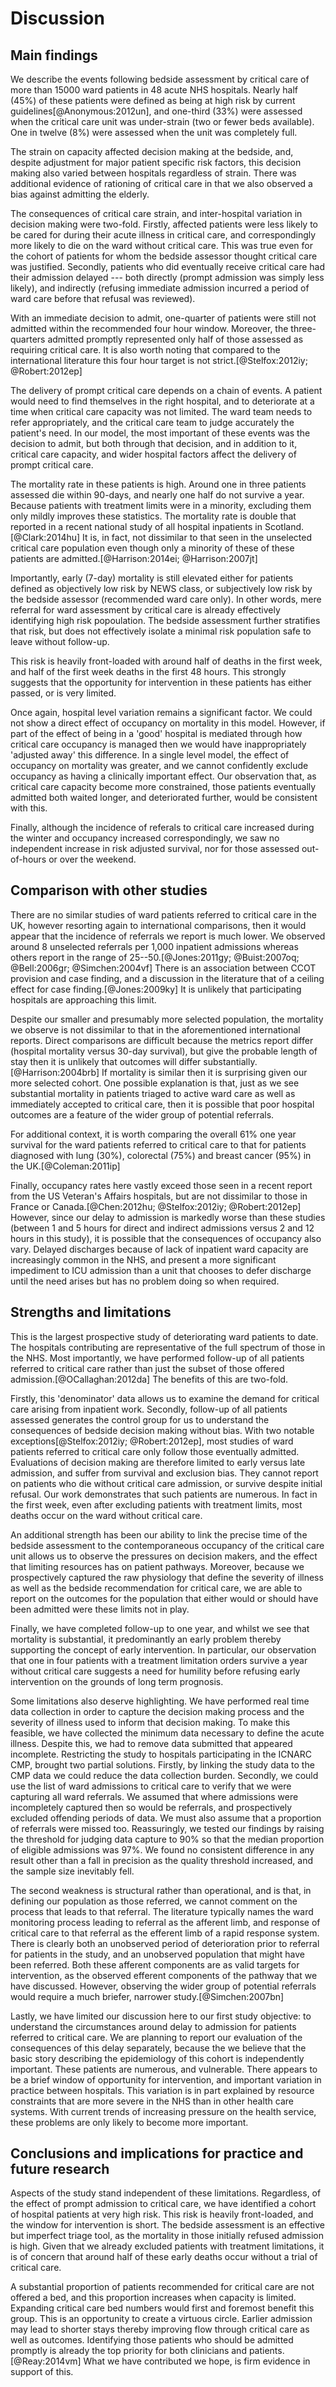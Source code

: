 # Discussion

## Main findings

We describe the events following bedside assessment by critical care of more than 15000 ward patients in 48 acute NHS hospitals. Nearly half (45%) of these patients were defined as being at high risk by current guidelines[@Anonymous:2012un], and one-third (33%) were assessed when the critical care unit was under-strain (two or fewer beds available). One in twelve (8%) were assessed when the unit was completely full. 

The strain on capacity affected decision making at the bedside, and, despite adjustment for major patient specific risk factors, this decision making also varied between hospitals regardless of strain. There was additional evidence of rationing of critical care in that we also observed a bias against admitting the elderly.

The consequences of critical care strain, and inter-hospital variation in decision making were two-fold. Firstly, affected patients were less likely to be cared for during their acute illness in critical care, and correspondingly more likely to die on the ward without critical care. This was true even for the cohort of patients for whom the bedside assessor thought critical care was justified. Secondly, patients who did eventually receive critical care had their admission delayed --- both directly (prompt admission was simply less likely), and indirectly (refusing immediate admission incurred a period of ward care before that refusal was reviewed).

With an immediate decision to admit, one-quarter of patients were still not admitted within the recommended four hour window. Moreover, the three-quarters admitted promptly represented only half of those assessed as requiring critical care. It is also worth noting that compared to the international literature this four hour target is not strict.[@Stelfox:2012iy; @Robert:2012ep]

The delivery of prompt critical care depends on a chain of events. A patient would need to find themselves in the right hospital, and to deteriorate at a time when critical care capacity was not limited. The ward team needs to refer appropriately, and the critical care team to judge accurately the patient's need. In our model, the most important of these events was the decision to admit, but both through that decision, and in addition to it, critical care capacity, and wider hospital factors affect the delivery of prompt critical care.

The mortality rate in these patients is high. Around one in three patients assessed die within 90-days, and nearly one half do not survive a year. Because patients with treatment limits were in a minority, excluding them only mildly improves these statistics. The mortality rate is double that reported in a recent national study of all hospital inpatients in Scotland.[@Clark:2014hu]  It is, in fact, not dissimilar to that seen in the unselected critical care population even though only a minority of these of these patients are admitted.[@Harrison:2014ei; @Harrison:2007jt]

Importantly, early (7-day) mortality is still elevated either for patients defined as objectively low risk by NEWS class, or subjectively low risk by the bedside assessor (recommended ward care only). In other words, mere referral for ward assessment by critical care is already effectively identifying high risk popoulation. The bedside assessment further stratifies that risk, but does not effectively isolate a minimal risk population safe to leave without follow-up. 

This risk is heavily front-loaded with around half of deaths in the first week, and half of the first week deaths in the first 48 hours. This strongly suggests that the opportunity for intervention in these patients has either passed, or is very limited.

Once again, hospital level variation remains a significant factor. We could not show a direct effect of occupancy on mortality in this model. However, if part of the effect of being in a 'good' hospital is mediated through how critical care occupancy is managed then we would have inappropriately 'adjusted away' this difference. In a single level model, the effect of occupancy on mortality was greater, and we cannot confidently exclude occupancy as having a clinically important effect. Our observation that, as critical care capacity become more constrained, those patients eventually admitted both waited longer, and  deteriorated further, would be consistent with this. 

Finally, although the incidence of referals to critical care increased during the winter and occupancy increased correspondingly, we saw no independent increase in risk adjusted survival, nor for those assessed out-of-hours or over the weekend.

## Comparison with other studies

There are no similar studies of ward patients referred to critical care in the UK, however resorting again to international comparisons, then it would appear that the incidence of referrals we report is much lower. We observed around 8 unselected referrals per 1,000 inpatient admissions whereas others report in the range of 25--50.[@Jones:2011gy; @Buist:2007oq; @Bell:2006gr; @Simchen:2004vf] There is an association between CCOT provision and case finding, and a discussion in the literature that of a ceiling effect for case finding.[@Jones:2009ky] It is unlikely that participating hospitals are approaching this limit.

Despite our smaller and presumably more selected population, the mortality we observe is not dissimilar to that in the aforementioned international reports. Direct comparisons are difficult because the metrics report differ (hospital mortality versus 30-day survival), but give the probable length of stay then it is unlikely that outcomes will differ substantially.[@Harrison:2004brb] If mortality is similar then it is surprising given our more selected cohort. One possible explanation is that, just as we see substantial mortality in patients triaged to active ward care as well as immediately accepted to critical care, then it is possible that poor hospital outcomes are a feature of the wider group of potential referrals.  

For additional context, it is worth comparing the overall 61% one year survival for the ward patients referred to critical care to that for patients diagnosed with lung (30%), colorectal (75%) and breast cancer (95%) in the UK.[@Coleman:2011ip]

Finally, occupancy rates here vastly exceed those seen in a recent report from the US Veteran's Affairs hospitals, but are not dissimilar to those in France or Canada.[@Chen:2012hu; @Stelfox:2012iy; @Robert:2012ep] However, since our delay to admission is markedly worse than these studies (between 1 and 5 hours for direct and indirect admissions versus 2 and 12 hours in this study), it is possible that the consequences of occupancy also vary. Delayed discharges because of lack of inpatient ward capacity are increasingly common in the NHS, and present a more significant impediment to ICU admission than a unit that chooses to defer discharge until the need arises but has no problem doing so when required.

## Strengths and limitations

This is the largest prospective study of deteriorating ward patients to date. The hospitals contributing are representative of the full spectrum of those in the NHS. Most importantly, we have performed follow-up of all patients referred to critical care rather than just the subset of those offered admission.[@OCallaghan:2012da] The benefits of this are two-fold.

Firstly, this 'denominator' data allows us to examine the demand for critical care arising from inpatient work. Secondly, follow-up of all patients assessed generates the control group for us to understand the consequences of bedside decision making without bias. With two notable exceptions[@Stelfox:2012iy; @Robert:2012ep], most studies of ward patients referred to critical care only follow those eventually admitted. Evaluations of decision making are therefore limited to early versus late admission, and suffer from survival and exclusion bias. They cannot report on patients who die without critical care admission, or survive despite initial refusal. Our work demonstrates that such patients are numerous. In fact in the first week, even after excluding patients with treatment limits, most deaths occur on the ward without critical care.

An additional strength has been our ability to link the precise time of the bedside assessment to the contemporaneous occupancy of the critical care unit allows us to observe the pressures on decision makers, and the effect that limiting resources has on patient pathways. Moreover, because we prospectively captured the raw physiology that define the severity of illness as well as the bedside recommendation for critical care, we are able to report on the outcomes for the population that either would or should have been admitted were these limits not in play.

Finally, we have completed follow-up to one year, and whilst we see that mortality is substantial, it predominantly an early problem thereby supporting the concept of early intervention. In particular, our observation that one in four patients with a treatment limitation orders survive a year without critical care suggests a need for humility before refusing early intervention on the grounds of long term prognosis.

Some limitations also deserve highlighting. We have performed real time data collection in order to capture the decision making process and the severity of illness used to inform that decision making. To make this feasible, we have collected the minimum data necessary to define the acute illness. Despite this, we had to remove data submitted that appeared incomplete. Restricting the study to hospitals participating in the ICNARC CMP, brought two partial solutions. Firstly, by linking the study data to the CMP data we could reduce the data collection burden. Secondly, we could use the list of ward admissions to critical care to verify that we were capturing all ward referrals. We assumed that where admissions were incompletely captured then so would be referrals, and prospectively excluded offending periods of data.
We must also assume that a proportion of referrals were missed too. Reassuringly, we tested our findings by raising the threshold for judging data capture to 90% so that the median proportion of eligible admissions was 97%. We found no consistent difference in any result other than a fall in precision as the quality threshold increased, and the sample size inevitably fell.

The second weakness is structural rather than operational, and is that, in defining our population as those referred, we cannot comment on the process that leads to that referral. The literature typically names the ward monitoring process leading to referral as the afferent limb, and response of critical care to that referral as the efferent limb of a rapid response system. There is clearly both an unobserved period of deterioration prior to referral for patients in the study, and an unobserved population that might have been referred. Both these afferent components are as valid targets for intervention, as the observed efferent components of the pathway that we have discussed. However, observing the wider group of potential referrals would require a much briefer, narrower study.[@Simchen:2007bn]

Lastly, we have limited our discussion here to our first study objective: to understand the circumstances around delay to admission for patients referred to critical care. We are planning to report our evaluation of the consequences of this delay separately, because the we believe that the basic story describing the epidemiology of this cohort is independently important. These patients are numerous, and vulnerable. There appears to be a brief window of opportunity for intervention, and important variation in practice between hospitals. This variation is in part explained by resource constraints that are more severe in the NHS than in other health care systems. With current trends of increasing pressure on the health service, these problems are only likely to become more important.

## Conclusions and implications for practice and future research
<!-- Conclusion,
- Address, but do not “over-sell”, perceived significance of the study to the field and possible implications for practice/policy
- Ensure conclusions relate directly to the stated a priori hypothesis (and not hypotheses from other studies or outside the area of the study)
- Avoid excessive generalizations of the implications, including unjustified extrapolations beyond the actual population(s) studied
- Remember that except for randomized, controlled trials, there can only be testable hypotheses and observed associations, rather than rigorous proof of cause and effect
- Address areas for improvement with future studies
 -->

Aspects of the study stand independent of these limitations. Regardless, of the effect of prompt admission to critical care, we have identified a cohort of hospital patients at very high risk. This risk is heavily front-loaded, and the window for intervention is short. The bedside assessment is an effective but imperfect triage tool, as the mortality in those initially refused admission is high. Given that we already excluded patients with treatment limitations, it is of concern that around half of these early deaths occur without a trial of critical care.

A substantial proportion of patients recommended for critical care are not offered a bed, and this proportion increases when capacity is limited. Expanding critical care bed numbers would first and foremost benefit this group. This is an opportunity to create a virtuous circle. Earlier admission may lead to shorter stays thereby improving flow through critical care as well as outcomes. Identifying those patients who should be admitted promptly is already the top priority for both clinicians and patients.[@Reay:2014vm] What we have contributed we hope, is firm evidence in support of this.

